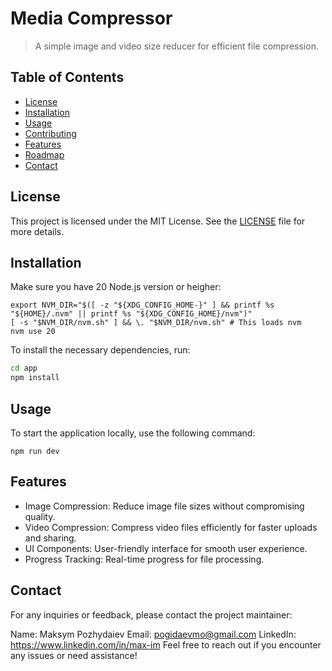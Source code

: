 # Media Compressor
> A simple image and video size reducer for efficient file compression.

## Table of Contents
- [License](#license)
- [Installation](#installation)
- [Usage](#usage)
- [Contributing](#contributing)
- [Features](#features)
- [Roadmap](#roadmap)
- [Contact](#contact)

## License
This project is licensed under the MIT License. See the [LICENSE](LICENSE) file for more details.

## Installation

Make sure you have 20 Node.js version or heigher:
```
export NVM_DIR="$([ -z "${XDG_CONFIG_HOME-}" ] && printf %s "${HOME}/.nvm" || printf %s "${XDG_CONFIG_HOME}/nvm")"
[ -s "$NVM_DIR/nvm.sh" ] && \. "$NVM_DIR/nvm.sh" # This loads nvm
nvm use 20
```

To install the necessary dependencies, run:

```bash
cd app
npm install
```

## Usage
To start the application locally, use the following command:

```
npm run dev
```

## Features
- Image Compression: Reduce image file sizes without compromising quality.
- Video Compression: Compress video files efficiently for faster uploads and sharing.
- UI Components: User-friendly interface for smooth user experience.
- Progress Tracking: Real-time progress for file processing.

 
## Contact
For any inquiries or feedback, please contact the project maintainer:

Name: Maksym Pozhydaiev
Email: pogidaevmo@gmail.com
LinkedIn: https://www.linkedin.com/in/max-im
Feel free to reach out if you encounter any issues or need assistance! 

